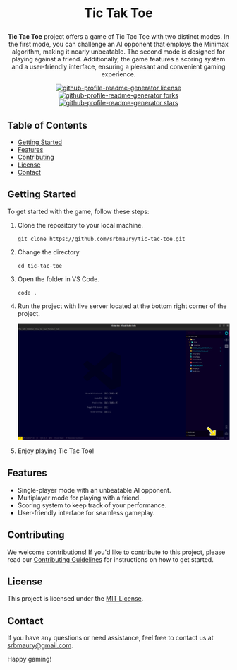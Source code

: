 # <p align="center">Tic Tak Toe</p>

<p align="center">
<strong>Tic Tac Toe</strong> project offers a game of Tic Tac Toe with two distinct modes. In the first mode, you can challenge an AI opponent that employs the Minimax algorithm, making it nearly unbeatable. The second mode is designed for playing against a friend. Additionally, the game features a scoring system and a user-friendly interface, ensuring a pleasant and convenient gaming experience.
</p>

<p align="center">
<a href="https://github.com/srbmaury/tic-tac-toe/blob/main/LICENSE" target="blank">
<img src="https://img.shields.io/github/license/srbmaury/tic-tac-toe?style=for-the-badge&logo=appveyor" alt="github-profile-readme-generator license" />
</a>
<a href="https://github.com/srbmaury/tic-tac-toe/fork" target="blank">
<img src="https://img.shields.io/github/forks/srbmaury/tic-tac-toe?style=for-the-badge&logo=appveyor" alt="github-profile-readme-generator forks"/>
</a>
<a href="https://github.comsrbmaury/tic-tac-toe/stargazers" target="blank">
<img src="https://img.shields.io/github/stars/srbmaury/tic-tac-toe?style=for-the-badge&logo=appveyor" alt="github-profile-readme-generator stars"/>
</a>
</p>

## Table of Contents

- [Getting Started](#getting-started)
- [Features](#features)
- [Contributing](#contributing)
- [License](#license)
- [Contact](#contact)

## Getting Started

To get started with the game, follow these steps:

1. Clone the repository to your local machine.

   ```terminal
   git clone https://github.com/srbmaury/tic-tac-toe.git
   ```

2. Change the directory

   ```terminal
   cd tic-tac-toe
   ```

3. Open the folder in VS Code.

   ```terminal
   code .
   ```

4. Run the project with live server located at the bottom right corner of the project.

   ![Live Server in VS Code](./res/readme/liveserver.jpg)

5. Enjoy playing Tic Tac Toe!

## Features

- Single-player mode with an unbeatable AI opponent.
- Multiplayer mode for playing with a friend.
- Scoring system to keep track of your performance.
- User-friendly interface for seamless gameplay.

## Contributing

We welcome contributions! If you'd like to contribute to this project, please read our [Contributing Guidelines](CONTRIBUTING.md) for instructions on how to get started.

## License

This project is licensed under the [MIT License](./LICENSE).

## Contact

If you have any questions or need assistance, feel free to contact us at [srbmaury@gmail.com](mailto:srbmaury@gmail.com).

Happy gaming!
